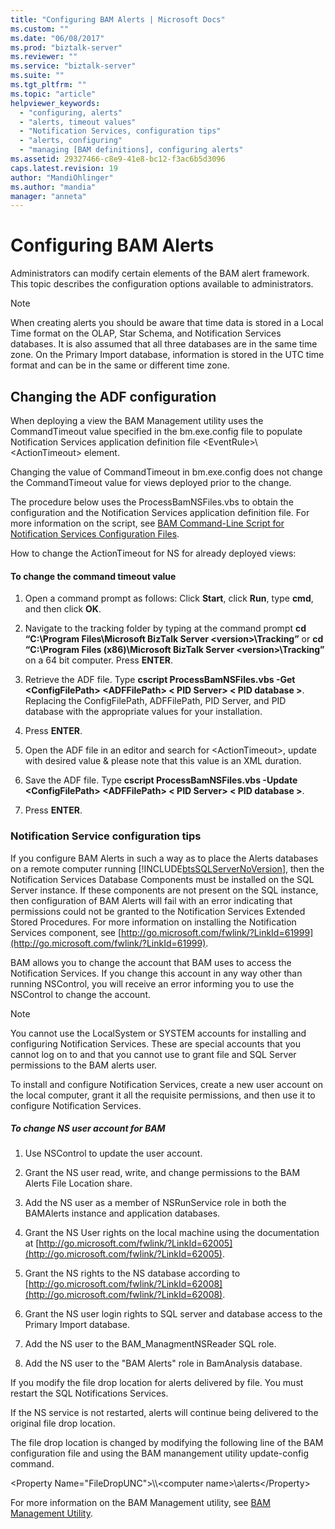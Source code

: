 ```yaml
---
title: "Configuring BAM Alerts | Microsoft Docs"
ms.custom: ""
ms.date: "06/08/2017"
ms.prod: "biztalk-server"
ms.reviewer: ""
ms.service: "biztalk-server"
ms.suite: ""
ms.tgt_pltfrm: ""
ms.topic: "article"
helpviewer_keywords: 
  - "configuring, alerts"
  - "alerts, timeout values"
  - "Notification Services, configuration tips"
  - "alerts, configuring"
  - "managing [BAM definitions], configuring alerts"
ms.assetid: 29327466-c8e9-41e8-bc12-f3ac6b5d3096
caps.latest.revision: 19
author: "MandiOhlinger"
ms.author: "mandia"
manager: "anneta"
---
```

# Configuring BAM Alerts
Administrators can modify certain elements of the BAM alert framework. This topic describes the configuration options available to administrators.  
  
> [!NOTE]
>  When creating alerts you should be aware that time data is stored in a Local Time format on the OLAP, Star Schema, and Notification Services databases. It is also assumed that all three databases are in the same time zone. On the Primary Import database, information is stored in the UTC time format and can be in the same or different time zone.  
  
## Changing the ADF configuration  
 When deploying a view the BAM Management utility uses the CommandTimeout value specified in the bm.exe.config file to populate Notification Services application definition file \<EventRule>\\<ActionTimeout\> element.  
  
 Changing the value of CommandTimeout in bm.exe.config does not change the CommandTimeout value for views deployed prior to the change.  
  
 The procedure below uses the ProcessBamNSFiles.vbs to obtain the configuration and the Notification Services application definition file. For more information on the script, see [BAM Command-Line Script for Notification Services Configuration Files](../core/bam-command-line-script-for-notification-services-configuration-files.md).  
  
 How to change the ActionTimeout for NS for already deployed views:  
  
#### To change the command timeout value  
  
1.  Open a command prompt as follows: Click **Start**, click **Run**, type **cmd**, and then click **OK**.  
  
2.  Navigate to the tracking folder by typing at the command prompt **cd “C:\Program Files\Microsoft BizTalk Server \<version>\Tracking”** or **cd “C:\Program Files (x86)\Microsoft BizTalk Server \<version>\Tracking”** on a 64 bit computer. Press **ENTER**.  
  
3.  Retrieve the ADF file. Type **cscript ProcessBamNSFiles.vbs -Get \<ConfigFilePath> \<ADFFilePath> \< PID Server> \< PID database >**. Replacing the ConfigFilePath, ADFFilePath, PID Server, and PID database with the appropriate values for your installation.  
  
4.  Press **ENTER**.  
  
5.  Open the ADF file in an editor and search for \<ActionTimeout>, update with desired value & please note that this value is an XML duration.  
  
6.  Save the ADF file. Type **cscript ProcessBamNSFiles.vbs -Update \<ConfigFilePath> \<ADFFilePath> \< PID Server> \< PID database >**.  
  
7.  Press **ENTER**.  
  
### Notification Service configuration tips  
 If you configure BAM Alerts in such a way as to place the Alerts databases on a remote computer running [!INCLUDE[btsSQLServerNoVersion](../includes/btssqlservernoversion-md.md)], then the Notification Services Database Components must be installed on the SQL Server instance. If these components are not present on the SQL instance, then configuration of BAM Alerts will fail with an error indicating that permissions could not be granted to the Notification Services Extended Stored Procedures. For more information on installing the Notification Services component, see [http://go.microsoft.com/fwlink/?LinkId=61999](http://go.microsoft.com/fwlink/?LinkId=61999).  
  
 BAM allows you to change the account that BAM uses to access the Notification Services. If you change this account in any way other than running NSControl, you will receive an error informing you to use the NSControl to change the account.  
  
> [!NOTE]
>  You cannot use the LocalSystem or SYSTEM accounts for installing and configuring Notification Services. These are special accounts that you cannot log on to and that you cannot use to grant file and SQL Server permissions to the BAM alerts user.  
>   
>  To install and configure Notification Services, create a new user account on the local computer, grant it all the requisite permissions, and then use it to configure Notification Services.  
  
##### To change NS user account for BAM  
  
1.  Use NSControl to update the user account.  
  
2.  Grant the NS user read, write, and change permissions to the BAM Alerts File Location share.  
  
3.  Add the NS user as a member of NSRunService role in both the BAMAlerts instance and application databases.  
  
4.  Grant the NS User rights on the local machine using the documentation at [http://go.microsoft.com/fwlink/?LinkId=62005](http://go.microsoft.com/fwlink/?LinkId=62005).  
  
5.  Grant the NS rights to the NS database according to [http://go.microsoft.com/fwlink/?LinkId=62008](http://go.microsoft.com/fwlink/?LinkId=62008).  
  
6.  Grant the NS user login rights to SQL server and database access to the Primary Import database.  
  
7.  Add the NS user to the BAM_ManagmentNSReader SQL role.  
  
8.  Add the NS user to the "BAM Alerts" role in BamAnalysis database.  
  
 If you modify the file drop location for alerts delivered by file. You must restart the SQL Notifications Services.  
  
 If the NS service is not restarted, alerts will continue being delivered to the original file drop location.  
  
 The file drop location is changed by modifying the following line of the BAM configuration file and using the BAM manangement utility update-config command.  
  
 \<Property Name="FileDropUNC">\\\\<computer name\>\alerts\</Property>  
  
 For more information on the BAM Management utility, see [BAM Management Utility](../core/bam-management-utility.md).